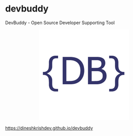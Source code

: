 # devbuddy

DevBuddy - Open Source Developer Supporting Tool

<center>
    <img src="images/devbuddy.png" alt="DevBuddy" title="DevBuddy - Open Source Developer Supporting Tool" />
</center>

https://dineshkrishdev.github.io/devbuddy
